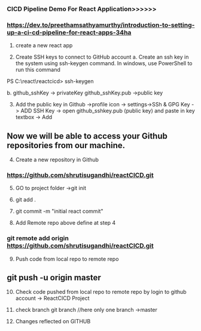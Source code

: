 ### CICD Pipeline Demo For React Application>>>>>>
### https://dev.to/preethamsathyamurthy/introduction-to-setting-up-a-ci-cd-pipeline-for-react-apps-34ha

1.  create a new react app

2. Create SSH keys to connect to GitHub account
 a. Create an ssh key in the system using ssh-keygen command. In windows, use PowerShell to run this command

PS C:\react\reactcicd> ssh-keygen
 

 b. github_sshKey -> privateKey
 github_sshKey.pub ->public key


3. Add the public key in Github  ->profile icon -> settings->SSh & GPG Key -> ADD SSH Key -> open github_sshkey.pub (public key) and paste in key textbox -> Add

## Now we will be able to access your Github repositories from our machine.

4. Create a new repository in Github

### https://github.com/shrutisugandhi/reactCICD.git


5. GO to project folder ->git init

6. git add .

7. git commit -m "initial react commit"

8. Add Remote repo above define at step 4

### git remote add origin https://github.com/shrutisugandhi/reactCICD.git

9. Push code from local repo to remote repo

## git push -u origin master

10. Check code pushed from local repo to remote repo by login to github account -> ReactCICD Project

11. check branch git branch 
//here only one branch ->master

12. Changes reflected on GITHUB
